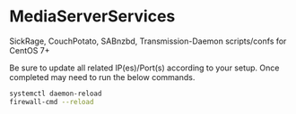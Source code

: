 # MediaServerServices

SickRage, CouchPotato, SABnzbd, Transmission-Daemon scripts/confs for CentOS 7+

Be sure to update all related IP(es)/Port(s) according to your setup. Once completed may need to run the below commands.

```bash
systemctl daemon-reload
firewall-cmd --reload
```
